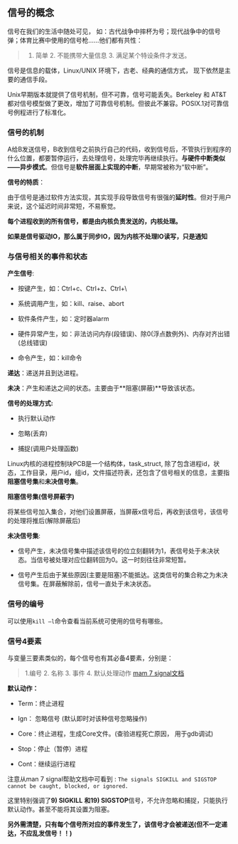 ## 信号的概念

信号在我们的生活中随处可见， 如：古代战争中摔杯为号；现代战争中的信号弹；体育比赛中使用的信号枪......他们都有共性：

>  1. 简单 2. 不能携带大量信息 3. 满足某个特设条件才发送。

信号是信息的载体，Linux/UNIX 环境下，古老、经典的通信方式， 现下依然是主要的通信手段。

Unix早期版本就提供了信号机制，但不可靠，信号可能丢失。Berkeley 和 AT&T都对信号模型做了更改，增加了可靠信号机制。但彼此不兼容。POSIX.1对可靠信号例程进行了标准化。

### 信号的机制

A给B发送信号，B收到信号之前执行自己的代码，收到信号后，不管执行到程序的什么位置，都要暂停运行，去处理信号，处理完毕再继续执行。**与硬件中断类似——异步模式**。但信号是**软件层面上实现的中断**，早期常被称为“软中断”。

**信号的特质**：

由于信号是通过软件方法实现，其实现手段导致信号有很强的**延时性**。但对于用户来说，这个延迟时间非常短，不易察觉。

**每个进程收到的所有信号，都是由内核负责发送的，内核处理。**

**如果是信号驱动IO，那么属于同步IO，因为内核不处理IO读写，只是通知**

### 与信号相关的事件和状态

**产生信号**: 

- 按键产生，如：Ctrl+c、Ctrl+z、Ctrl+\

- 系统调用产生，如：kill、raise、abort

- 软件条件产生，如：定时器alarm

- 硬件异常产生，如：非法访问内存(段错误)、除0(浮点数例外)、内存对齐出错(总线错误)

- 命令产生，如：kill命令

**递达**：递送并且到达进程。

**未决**：产生和递达之间的状态。主要由于**阻塞(屏蔽)**导致该状态。 

 **信号的处理方式:** 

- 执行默认动作 

- 忽略(丢弃) 

- 捕捉(调用户处理函数)

Linux内核的进程控制块PCB是一个结构体，task_struct, 除了包含进程id，状态，工作目录，用户id，组id，文件描述符表，还包含了信号相关的信息，主要指**阻塞信号集**和**未决信号集**。

**阻塞信号集(信号屏蔽字)**

将某些信号加入集合，对他们设置屏蔽，当屏蔽x信号后，再收到该信号，该信号的处理将推后(解除屏蔽后)

**未决信号集**: 

- 信号产生，未决信号集中描述该信号的位立刻翻转为1，表信号处于未决状态。当信号被处理对应位翻转回为0。这一时刻往往非常短暂。

- 信号产生后由于某些原因(主要是阻塞)不能抵达。这类信号的集合称之为未决信号集。在屏蔽解除前，信号一直处于未决状态。  

### 信号的编号

可以使用`kill –l`命令查看当前系统可使用的信号有哪些。

### 信号4要素

与变量三要素类似的，每个信号也有其必备4要素，分别是：

> 1.编号 2. 名称 3. 事件 4. 默认处理动作 
[mam 7 signal文档](https://github.com/Shangyizhou/Linux-CPP-/blob/main/%E7%BD%91%E7%BB%9C%E7%BC%96%E7%A8%8B/%E4%BF%A1%E5%8F%B7/man%207%20signal.md)

**默认动作：**

- Term：终止进程

- Ign： 忽略信号 (默认即时对该种信号忽略操作)

- Core：终止进程，生成Core文件。(查验进程死亡原因， 用于gdb调试)

- Stop：停止（暂停）进程

- Cont：继续运行进程

注意从man 7 signal帮助文档中可看到 : `The signals SIGKILL and SIGSTOP cannot be caught, blocked, or ignored.`

这里特别强调了**9) SIGKILL** **和19) SIGSTOP**信号，不允许忽略和捕捉，只能执行默认动作。甚至不能将其设置为阻塞。

**另外需清楚，只有每个信号所对应的事件发生了，该信号才会被递送(但不一定递达，不应乱发信号！！)**



